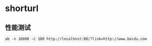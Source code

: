 # shorturl


## 性能测试
``` shell
ab -n 10000 -c 100 http://localhost:80/?link=http://www.baidu.com
```
